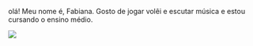 olá! Meu nome é, Fabiana.
Gosto de jogar volêi e escutar música e
estou cursando o ensino médio.

![](https://media1.tenor.com/m/EAnDojNORTwAAAAd/bad-teeth-hi.gif)
